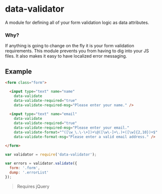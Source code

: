 # data-validator
A module for defining all of your form validation logic as data attributes.

### Why?

If anything is going to change on the fly it is your form validation requirements.
This module prevents you from having to dig into your JS files.  It also makes it
easy to have localized error messaging.

## Example

```html
<form class="form">

  <input type="text" name="name"
    data-validate
    data-validate-required="true"
    data-validate-required-msg="Please enter your name." />
    
  <input type="text" name="email"
    data-validate
    data-validate-required="true"
    data-validate-required-msg="Please enter your email."
    data-validate-format="^([\w_\.\-\+])+\@([\w\-]+\.)+([\w]{2,10})+$"
    data-validate-format-msg="Please enter a valid email address." />
    
</form>
```

```javascript
var validator = require('data-validator');

var errors = validator.validate({
  form: '.form',
  dump: '.errorList'
});
```

> Requires jQuery
